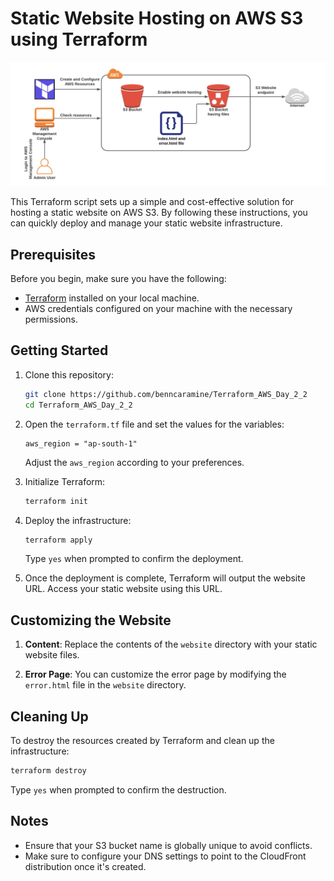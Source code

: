 # Static Website Hosting on AWS S3 using Terraform

![Alt Text](screen-shot.png)

This Terraform script sets up a simple and cost-effective solution for hosting a static website on AWS S3. By following these instructions, you can quickly deploy and manage your static website infrastructure.

## Prerequisites

Before you begin, make sure you have the following:

- [Terraform](https://www.terraform.io/) installed on your local machine.
- AWS credentials configured on your machine with the necessary permissions.

## Getting Started

1. Clone this repository:

    ```bash
    git clone https://github.com/benncaramine/Terraform_AWS_Day_2_2
    cd Terraform_AWS_Day_2_2
    ```

2. Open the `terraform.tf` file and set the values for the variables:

    ```hcl
    aws_region = "ap-south-1"
    ```

    Adjust the `aws_region`  according to your preferences.

3. Initialize Terraform:

    ```bash
    terraform init
    ```

4. Deploy the infrastructure:

    ```bash
    terraform apply
    ```

    Type `yes` when prompted to confirm the deployment.

5. Once the deployment is complete, Terraform will output the website URL. Access your static website using this URL.

## Customizing the Website

1. **Content**: Replace the contents of the `website` directory with your static website files.

2. **Error Page**: You can customize the error page by modifying the `error.html` file in the `website` directory.

## Cleaning Up

To destroy the resources created by Terraform and clean up the infrastructure:

```bash
terraform destroy
```

Type `yes` when prompted to confirm the destruction.

## Notes

- Ensure that your S3 bucket name is globally unique to avoid conflicts.
- Make sure to configure your DNS settings to point to the CloudFront distribution once it's created.